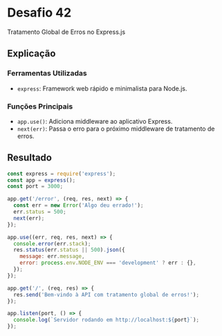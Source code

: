# Desafio 42

Tratamento Global de Erros no Express.js

## Explicação

### Ferramentas Utilizadas

- `express`: Framework web rápido e minimalista para Node.js.

### Funções Principais

- `app.use()`: Adiciona middleware ao aplicativo Express.
- `next(err)`: Passa o erro para o próximo middleware de tratamento de erros.

## Resultado

```js
const express = require('express');
const app = express();
const port = 3000;

app.get('/error', (req, res, next) => {
  const err = new Error('Algo deu errado!');
  err.status = 500;
  next(err);
});

app.use((err, req, res, next) => {
  console.error(err.stack);
  res.status(err.status || 500).json({
    message: err.message,
    error: process.env.NODE_ENV === 'development' ? err : {},
  });
});

app.get('/', (req, res) => {
  res.send('Bem-vindo à API com tratamento global de erros!');
});

app.listen(port, () => {
  console.log(`Servidor rodando em http://localhost:${port}`);
});
```